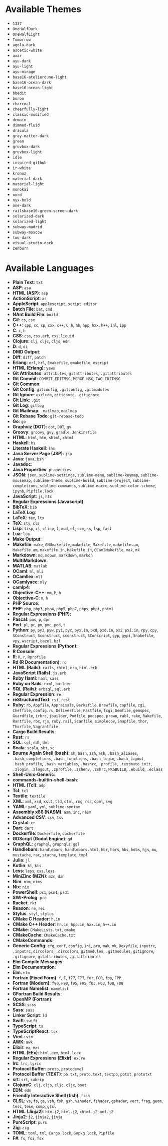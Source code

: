 # Available Themes

- `1337`
- `OneHalfDark`
- `OneHalfLight`
- `Tomorrow`
- `agola-dark`
- `ascetic-white`
- `axar`
- `ayu-dark`
- `ayu-light`
- `ayu-mirage`
- `base16-atelierdune-light`
- `base16-ocean-dark`
- `base16-ocean-light`
- `bbedit`
- `boron`
- `charcoal`
- `cheerfully-light`
- `classic-modified`
- `demain`
- `dimmed-fluid`
- `dracula`
- `gray-matter-dark`
- `green`
- `gruvbox-dark`
- `gruvbox-light`
- `idle`
- `inspired-github`
- `ir-white`
- `kronuz`
- `material-dark`
- `material-light`
- `monokai`
- `nord`
- `nyx-bold`
- `one-dark`
- `railsbase16-green-screen-dark`
- `solarized-dark`
- `solarized-light`
- `subway-madrid`
- `subway-moscow`
- `two-dark`
- `visual-studio-dark`
- `zenburn`

# Available Languages

- **Plain Text**: `txt`
- **ASP**: `asa`
- **HTML (ASP)**: `asp`
- **ActionScript**: `as`
- **AppleScript**: `applescript`, `script editor`
- **Batch File**: `bat`, `cmd`
- **NAnt Build File**: `build`
- **C#**: `cs`, `csx`
- **C++**: `cpp`, `cc`, `cp`, `cxx`, `c++`, `C`, `h`, `hh`, `hpp`, `hxx`, `h++`, `inl`, `ipp`
- **C**: `c`, `h`
- **CSS**: `css`, `css.erb`, `css.liquid`
- **Clojure**: `clj`, `cljc`, `cljs`, `edn`
- **D**: `d`, `di`
- **DMD Output**: 
- **Diff**: `diff`, `patch`
- **Erlang**: `erl`, `hrl`, `Emakefile`, `emakefile`, `escript`
- **HTML (Erlang)**: `yaws`
- **Git Attributes**: `attributes`, `gitattributes`, `.gitattributes`
- **Git Commit**: `COMMIT_EDITMSG`, `MERGE_MSG`, `TAG_EDITMSG`
- **Git Common**: 
- **Git Config**: `gitconfig`, `.gitconfig`, `.gitmodules`
- **Git Ignore**: `exclude`, `gitignore`, `.gitignore`
- **Git Link**: `.git`
- **Git Log**: `gitlog`
- **Git Mailmap**: `.mailmap`, `mailmap`
- **Git Rebase Todo**: `git-rebase-todo`
- **Go**: `go`
- **Graphviz (DOT)**: `dot`, `DOT`, `gv`
- **Groovy**: `groovy`, `gvy`, `gradle`, `Jenkinsfile`
- **HTML**: `html`, `htm`, `shtml`, `xhtml`
- **Haskell**: `hs`
- **Literate Haskell**: `lhs`
- **Java Server Page (JSP)**: `jsp`
- **Java**: `java`, `bsh`
- **Javadoc**: 
- **Java Properties**: `properties`
- **JSON**: `json`, `sublime-settings`, `sublime-menu`, `sublime-keymap`, `sublime-mousemap`, `sublime-theme`, `sublime-build`, `sublime-project`, `sublime-completions`, `sublime-commands`, `sublime-macro`, `sublime-color-scheme`, `ipynb`, `Pipfile.lock`
- **JavaScript**: `js`, `htc`
- **Regular Expressions (Javascript)**: 
- **BibTeX**: `bib`
- **LaTeX Log**: 
- **LaTeX**: `tex`, `ltx`
- **TeX**: `sty`, `cls`
- **Lisp**: `lisp`, `cl`, `clisp`, `l`, `mud`, `el`, `scm`, `ss`, `lsp`, `fasl`
- **Lua**: `lua`
- **Make Output**: 
- **Makefile**: `make`, `GNUmakefile`, `makefile`, `Makefile`, `makefile.am`, `Makefile.am`, `makefile.in`, `Makefile.in`, `OCamlMakefile`, `mak`, `mk`
- **Markdown**: `md`, `mdown`, `markdown`, `markdn`
- **MultiMarkdown**: 
- **MATLAB**: `matlab`
- **OCaml**: `ml`, `mli`
- **OCamllex**: `mll`
- **OCamlyacc**: `mly`
- **camlp4**: 
- **Objective-C++**: `mm`, `M`, `h`
- **Objective-C**: `m`, `h`
- **PHP Source**: 
- **PHP**: `php`, `php3`, `php4`, `php5`, `php7`, `phps`, `phpt`, `phtml`
- **Regular Expressions (PHP)**: 
- **Pascal**: `pas`, `p`, `dpr`
- **Perl**: `pl`, `pc`, `pm`, `pmc`, `pod`, `t`
- **Python**: `py`, `py3`, `pyw`, `pyi`, `pyx`, `pyx.in`, `pxd`, `pxd.in`, `pxi`, `pxi.in`, `rpy`, `cpy`, `SConstruct`, `Sconstruct`, `sconstruct`, `SConscript`, `gyp`, `gypi`, `Snakefile`, `vpy`, `wscript`, `bazel`, `bzl`
- **Regular Expressions (Python)**: 
- **R Console**: 
- **R**: `R`, `r`, `Rprofile`
- **Rd (R Documentation)**: `rd`
- **HTML (Rails)**: `rails`, `rhtml`, `erb`, `html.erb`
- **JavaScript (Rails)**: `js.erb`
- **Ruby Haml**: `haml`, `sass`
- **Ruby on Rails**: `rxml`, `builder`
- **SQL (Rails)**: `erbsql`, `sql.erb`
- **Regular Expression**: `re`
- **reStructuredText**: `rst`, `rest`
- **Ruby**: `rb`, `Appfile`, `Appraisals`, `Berksfile`, `Brewfile`, `capfile`, `cgi`, `Cheffile`, `config.ru`, `Deliverfile`, `Fastfile`, `fcgi`, `Gemfile`, `gemspec`, `Guardfile`, `irbrc`, `jbuilder`, `Podfile`, `podspec`, `prawn`, `rabl`, `rake`, `Rakefile`, `Rantfile`, `rbx`, `rjs`, `ruby.rail`, `Scanfile`, `simplecov`, `Snapfile`, `thor`, `Thorfile`, `Vagrantfile`
- **Cargo Build Results**: 
- **Rust**: `rs`
- **SQL**: `sql`, `ddl`, `dml`
- **Scala**: `scala`, `sbt`, `sc`
- **Bourne Again Shell (bash)**: `sh`, `bash`, `zsh`, `ash`, `.bash_aliases`, `.bash_completions`, `.bash_functions`, `.bash_login`, `.bash_logout`, `.bash_profile`, `.bash_variables`, `.bashrc`, `.profile`, `.textmate_init`, `.zlogin`, `.zlogout`, `.zprofile`, `.zshenv`, `.zshrc`, `PKGBUILD`, `.ebuild`, `.eclass`
- **Shell-Unix-Generic**: 
- **commands-builtin-shell-bash**: 
- **HTML (Tcl)**: `adp`
- **Tcl**: `tcl`
- **Textile**: `textile`
- **XML**: `xml`, `xsd`, `xslt`, `tld`, `dtml`, `rng`, `rss`, `opml`, `svg`
- **YAML**: `yaml`, `yml`, `sublime-syntax`
- **Assembly x86 (NASM)**: `asm`, `inc`, `nasm`
- **Advanced CSV**: `csv`, `tsv`
- **Crystal**: `cr`
- **Dart**: `dart`
- **Dockerfile**: `Dockerfile`, `dockerfile`
- **GDScript (Godot Engine)**: `gd`
- **GraphQL**: `graphql`, `graphqls`, `gql`
- **Handlebars**: `handlebars`, `handlebars.html`, `hbr`, `hbrs`, `hbs`, `hdbs`, `hjs`, `mu`, `mustache`, `rac`, `stache`, `template`, `tmpl`
- **Julia**: `jl`
- **Kotlin**: `kt`, `kts`
- **Less**: `less`, `css.less`
- **MiniZinc (MZN)**: `mzn`, `dzn`
- **Nim**: `nim`, `nims`
- **Nix**: `nix`
- **PowerShell**: `ps1`, `psm1`, `psd1`
- **SWI-Prolog**: `pro`
- **Racket**: `rkt`
- **Reason**: `re`, `rei`
- **Stylus**: `styl`, `stylus`
- **CMake C Header**: `h.in`
- **CMake C++ Header**: `hh.in`, `hpp.in`, `hxx.in`, `h++.in`
- **CMake**: `CMakeLists.txt`, `cmake`
- **CMakeCache**: `CMakeCache.txt`
- **CMakeCommands**: 
- **Generic Config**: `cfg`, `conf`, `config`, `ini`, `pro`, `mak`, `mk`, `Doxyfile`, `inputrc`, `.inputrc`, `dircolors`, `.dircolors`, `gitmodules`, `.gitmodules`, `gitignore`, `.gitignore`, `gitattributes`, `.gitattributes`
- **Elm Compile Messages**: 
- **Elm Documentation**: 
- **Elm**: `elm`
- **Fortran (Fixed Form)**: `f`, `F`, `f77`, `F77`, `for`, `FOR`, `fpp`, `FPP`
- **Fortran (Modern)**: `f90`, `F90`, `f95`, `F95`, `f03`, `F03`, `f08`, `F08`
- **Fortran Namelist**: `namelist`
- **GFortran Build Results**: 
- **OpenMP (Fortran)**: 
- **SCSS**: `scss`
- **Sass**: `sass`
- **Linker Script**: `ld`
- **Swift**: `swift`
- **TypeScript**: `ts`
- **TypeScriptReact**: `tsx`
- **VimL**: `vim`
- **AWK**: `awk`
- **Elixir**: `ex`, `exs`
- **HTML (EEx)**: `html.eex`, `html.leex`
- **Regular Expressions (Elixir)**: `ex.re`
- **lrc**: `lrc`, `lyric`
- **Protocol Buffer**: `proto`, `protodevel`
- **Protocol Buffer (TEXT)**: `pb.txt`, `proto.text`, `textpb`, `pbtxt`, `prototxt`
- **srt**: `srt`, `subrip`
- **ClojureC**: `clj`, `cljs`, `cljc`, `cljx`, `boot`
- **EDN**: `edn`
- **Friendly Interactive Shell (fish)**: `fish`
- **GLSL**: `vs`, `fs`, `gs`, `vsh`, `fsh`, `gsh`, `vshader`, `fshader`, `gshader`, `vert`, `frag`, `geom`, `tesc`, `tese`, `comp`, `glsl`
- **HTML (Jinja2)**: `htm.j2`, `html.j2`, `xhtml.j2`, `xml.j2`
- **Jinja2**: `j2`, `jinja2`, `jinja`
- **PureScript**: `purs`
- **Zig**: `zig`
- **TOML**: `toml`, `tml`, `Cargo.lock`, `Gopkg.lock`, `Pipfile`
- **F#**: `fs`, `fsi`, `fsx`